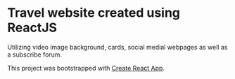 # Travel website created using ReactJS
Utilizing video image background, cards, social medial webpages as well as a subscribe forum.

This project was bootstrapped with [Create React App](https://github.com/facebook/create-react-app).
